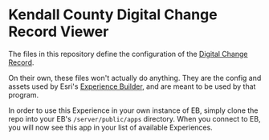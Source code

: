 # Kendall County Digital Change Record Viewer

The files in this repository define the configuration of the [Digital Change Record](https://maps.co.kendall.il.us/digital-change-record/).

On their own, these files won't actually do anything. They are the config and assets used by Esri's [Experience Builder](https://github.com/Esri/arcgis-experience-builder-sdk-resources), and are meant to be used by that program.

In order to use this Experience in your own instance of EB, simply clone the repo into your EB's `/server/public/apps` directory. When you connect to EB, you will now see this app in your list of available Experiences.

